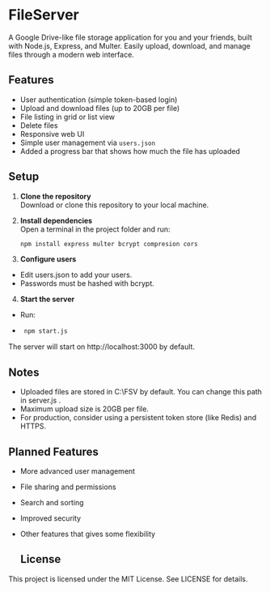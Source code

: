 # FileServer

A Google Drive-like file storage application for you and your friends, built with Node.js, Express, and Multer. Easily upload, download, and manage files through a modern web interface.

## Features

- User authentication (simple token-based login)
- Upload and download files (up to 20GB per file)
- File listing in grid or list view
- Delete files
- Responsive web UI
- Simple user management via `users.json`
- Added a progress bar that shows how much the file has uploaded

## Setup

1. **Clone the repository**  
   Download or clone this repository to your local machine.

2. **Install dependencies**  
   Open a terminal in the project folder and run:
   ```bash
   npm install express multer bcrypt compresion cors
   
3. **Configure users**
 - Edit users.json to add your users.
 - Passwords must be hashed with bcrypt.

4. **Start the server**
- Run:
- ```bash
   npm start.js
  
The server will start on http://localhost:3000 by default.

## Notes
- Uploaded files are stored in C:\FSV by default. You can change this path in server.js .
- Maximum upload size is 20GB per file.
- For production, consider using a persistent token store (like Redis) and HTTPS.

## Planned Features
- More advanced user management
- File sharing and permissions
- Search and sorting
- Improved security
- Other features that gives some flexibility
  
  ## License
This project is licensed under the MIT License. See LICENSE for details.
